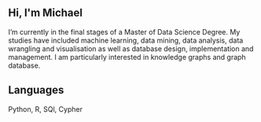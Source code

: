 ## Hi, I'm Michael
I’m currently in the final stages of a Master of Data Science Degree. My studies have included machine learning, data mining, data analysis, data wrangling and visualisation as well as database design, implementation and management. I am particularly interested in knowledge graphs and graph database.

## Languages
Python, R, SQl, Cypher
<!---
Micko71/Micko71 is a ✨ special ✨ repository because its `README.md` (this file) appears on your GitHub profile.
You can click the Preview link to take a look at your changes.
--->
